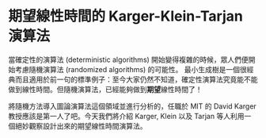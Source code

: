 # 期望線性時間的 Karger-Klein-Tarjan 演算法

當確定性的演算法 (deterministic algorithms) 開始變得複雜的時候，眾人們便開始考慮隨機演算法 (randomized algorithms) 的可能性。
最小生成樹是一個很經典而且適用於前一句的標準例子：至今大家仍然不知道，確定性演算法究竟能不能做到線性時間。但隨機演算法，已經能夠做到**期望**線性時間了！

將隨機方法導入圖論演算法這個領域並進行分析的，任職於 MIT 的 David Karger 教授應該是第一人了吧。今天我們將介紹 Karger, Klein 以及 Tarjan 等人利用一個絕妙觀察設計出來的期望線性時間演算法。

